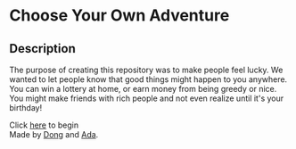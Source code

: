 # Choose Your Own Adventure

## Description
The purpose of creating this repository was to make people feel lucky. We wanted to let people know that good things might happen to you anywhere. You can win a lottery at home, or earn money from being greedy or nice. You might make friends with rich people and not even realize until it's your birthday!

Click [here](https://dongxuanw1366.github.io/cyoa-project/woke-up-naturally.html) to begin  
Made by [Dong](https://github.com/dongxuanw1366) and [Ada](https://github.com/adaz0858).